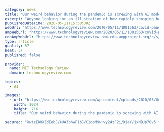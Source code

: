 ```yaml
---
category: news
title: "Our weird behavior during the pandemic is screwing with AI models"
excerpt: "Anyone looking for an illustration of how rapidly shopping habits changed when covid-19 hit needed only to glance at the top 10 search terms on Amazon in the week of April 12 to 18. In place of former mainstays like phone cases,"
publishedDateTime: 2020-05-11T15:50:00Z
webUrl: "https://www.technologyreview.com/2020/05/11/1001563/covid-pandemic-broken-ai-machine-learning-amazon-retail-fraud-humans-in-the-loop/"
ampWebUrl: "https://www.technologyreview.com/2020/05/11/1001563/covid-pandemic-broken-ai-machine-learning-amazon-retail-fraud-humans-in-the-loop/amp/"
cdnAmpWebUrl: "https://www-technologyreview-com.cdn.ampproject.org/c/s/www.technologyreview.com/2020/05/11/1001563/covid-pandemic-broken-ai-machine-learning-amazon-retail-fraud-humans-in-the-loop/amp/"
type: article
quality: 57
heat: 57
published: false

provider:
  name: MIT Technology Review
  domain: technologyreview.com

topics:
  - AI

images:
  - url: "https://wp.technologyreview.com/wp-content/uploads/2020/05/GettyImages-1160031067_web.jpg?w=1024"
    width: 1024
    height: 716
    title: "Our weird behavior during the pandemic is screwing with AI models"

secured: "XwtzEKRXZdEebJ/8UA3bhwF1bBVC1ooM9w+vy24zF2i/DjaY/jxNDUp70v5+fyfbQDl7Gnzh1TOyN67f/TZj0mrGhitquUaUCJvV0HthRGZVAVpC7Cwnr1HOU1iESm8s8sfF3ePJ59i8JxQBfWgIZb97r02m4u1sAR6PxNJHePjw6XUK/0Gv21dzSlh7djKlWFrbIEilND6i6jKMVuN7IM6TVyRenmp+65i5u+HHCmn5cOG6fW20JSiegiQYenAZQiy5pncRw2YCdY51y54Aoy3nb19FTsxVm4tV/j+lR3yW8Ndi/BZcwLWWmjDAwzhC;Zp8n4d7BEsBhbAvsJYIyaA=="
---
```


